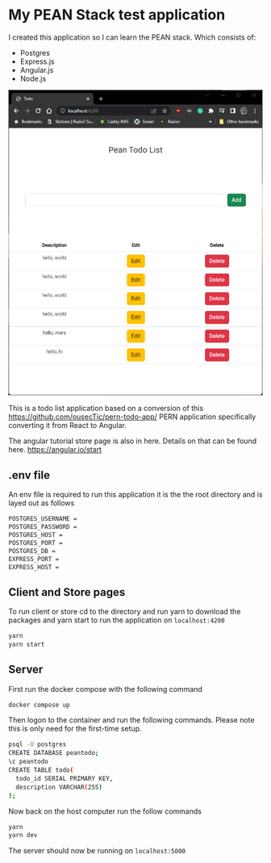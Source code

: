 # My PEAN Stack test application
I created this application so I can learn the PEAN stack. Which consists of:
- Postgres
- Express.js
- Angular.js
- Node.js

![The test application running!!!](https://github.com/mitchell985/PEAN-Stack/raw/master/PEAN%20Stack%20working!.png)

This is a todo list application based on a conversion of this https://github.com/ousecTic/pern-todo-app/ PERN application specifically converting it from React to Angular.

The angular tutorial store page is also in here. Details on that can be found here. https://angular.io/start

## .env file
An env file is required to run this application it is the the root directory and is layed out as follows

```env
POSTGRES_USERNAME = 
POSTGRES_PASSWORD = 
POSTGRES_HOST = 
POSTGRES_PORT = 
POSTGRES_DB = 
EXPRESS_PORT = 
EXPRESS_HOST = 
```

## Client and Store pages
To run client or store cd to the directory and run yarn to download the packages and yarn start to run the application on `localhost:4200`

```bash
yarn
yarn start
```

## Server
First run the docker compose with the following command

```bash
docker compose up
```

Then logon to the container and run the following commands. Please note this is only need for the first-time setup.

```bash
psql -U postgres
CREATE DATABASE peantodo;
\c peantodo
CREATE TABLE todo(
  todo_id SERIAL PRIMARY KEY, 
  description VARCHAR(255)
);
```

Now back on the host computer run the follow commands

```bash
yarn
yarn dev
```

The server should now be running on `localhost:5000`
